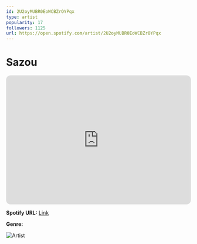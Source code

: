 ```yaml
---
id: 2U2oyMUBR0EoWCBZrOYPqx
type: artist
popularity: 17
followers: 1125
url: https://open.spotify.com/artist/2U2oyMUBR0EoWCBZrOYPqx
---
```

# Sazou

<iframe style="border-radius:12px" src="https://open.spotify.com/embed/artist/2U2oyMUBR0EoWCBZrOYPqx" width="100%" height="352" frameBorder="0" allowfullscreen="" allow="autoplay; clipboard-write; encrypted-media; fullscreen; picture-in-picture" loading="lazy"></iframe>

**Spotify URL:** [Link](https://open.spotify.com/artist/2U2oyMUBR0EoWCBZrOYPqx)

**Genre:** 

![Artist](https://i.scdn.co/image/ab6761610000e5eb8861e414969724f56c29c880)

